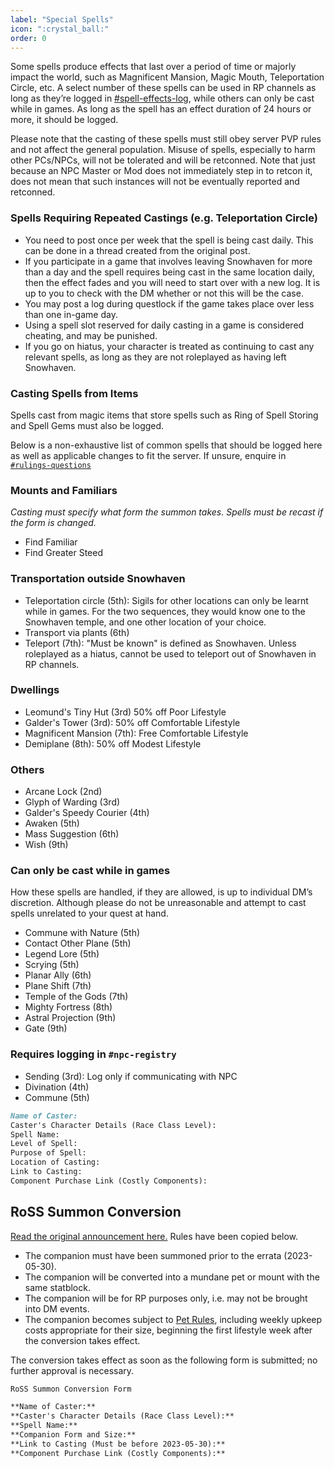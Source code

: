 ```yaml
---
label: "Special Spells"
icon: ":crystal_ball:"
order: 0
---
```

<style>
h1:before { 
  content: "🔮 ";
}
</style>

Some spells produce effects that last over a period of time or majorly impact the world, such as Magnificent Mansion, Magic Mouth, Teleportation Circle, etc. A select number of these spells can be used in RP channels as long as they’re logged in [#spell-effects-log](https://discordapp.com/channels/512870694883950598/579612493345980447), while others can only be cast while in games. As long as the spell has an effect duration of 24 hours or more, it should be logged.

Please note that the casting of these spells must still obey server PVP rules and not affect the general population. Misuse of spells, especially to harm other PCs/NPCs, will not be tolerated and will be retconned. Note that just because an NPC Master or Mod does not immediately step in to retcon it, does not mean that such instances will not be eventually reported and retconned.

### Spells Requiring Repeated Castings (e.g. Teleportation Circle)

- You need to post once per week that the spell is being cast daily. This can be done in a thread created from the original post.
- If you participate in a game that involves leaving Snowhaven for more than a day and the spell requires being cast in the same location daily, then the effect fades and you will need to start over with a new log. It is up to you to check with the DM whether or not this will be the case.
- You may post a log during questlock if the game takes place over less than one in-game day.
- Using a spell slot reserved for daily casting in a game is considered cheating, and may be punished.
- If you go on hiatus, your character is treated as continuing to cast any relevant spells, as long as they are not roleplayed as having left Snowhaven.

### Casting Spells from Items

Spells cast from magic items that store spells such as Ring of Spell Storing and Spell Gems must also be logged.


Below is a non-exhaustive list of common spells that should be logged here as well as applicable changes to fit the server. If unsure, enquire in [`#rulings-questions`](https://discord.com/channels/512870694883950598/513452707617570828)

### Mounts and Familiars

*Casting must specify what form the summon takes. Spells must be recast if the form is changed.*
- Find Familiar
- Find Greater Steed

### Transportation outside Snowhaven

- Teleportation circle (5th): Sigils for other locations can only be learnt while in games. For the two sequences, they would know one to the Snowhaven temple, and one other location of your choice.
- Transport via plants (6th)
- Teleport (7th): "Must be known" is defined as Snowhaven. Unless roleplayed as a hiatus, cannot be used to teleport out of Snowhaven in RP channels.

### Dwellings

- Leomund's Tiny Hut (3rd) 50% off Poor Lifestyle
- Galder's Tower (3rd): 50% off Comfortable Lifestyle
- Magnificent Mansion (7th): Free Comfortable Lifestyle
- Demiplane (8th): 50% off Modest Lifestyle

### Others

- Arcane Lock (2nd)
- Glyph of Warding (3rd)
- Galder's Speedy Courier (4th)
- Awaken (5th)
- Mass Suggestion (6th)
- Wish (9th)

### Can only be cast while in games

How these spells are handled, if they are allowed, is up to individual DM’s discretion. Although please do not be unreasonable and attempt to cast spells unrelated to your quest at hand. 

- Commune with Nature (5th)
- Contact Other Plane (5th)
- Legend Lore (5th)
- Scrying (5th)
- Planar Ally (6th)
- Plane Shift (7th)
- Temple of the Gods (7th)
- Mighty Fortress (8th)
- Astral Projection (9th)
- Gate (9th)

### Requires logging in `#npc-registry`

- Sending (3rd): Log only if communicating with NPC
- Divination (4th)
- Commune (5th)


```md LOG TEMPLATE
Name of Caster: 
Caster's Character Details (Race Class Level): 
Spell Name: 
Level of Spell: 
Purpose of Spell: 
Location of Casting: 
Link to Casting: 
Component Purchase Link (Costly Components): 
```

## RoSS Summon Conversion
[Read the original announcement here.](https://discord.com/channels/512870694883950598/720529747817529374/1171973945419902977) Rules have been copied below.

- The companion must have been summoned prior to the errata (2023-05-30).
- The companion will be converted into a mundane pet or mount with the same statblock.
- The companion will be for RP purposes only, i.e. may not be brought into DM events.
- The companion becomes subject to [Pet Rules](<https://docs.google.com/document/d/1LpK9WUF73NqAP1YpqshIwdlbz8_hGGs36nvghEMQ1MA/edit#heading=h.oy66huwb4rjw>), including weekly upkeep costs appropriate for their size, beginning the first lifestyle week after the conversion takes effect.

The conversion takes effect as soon as the following form is submitted; no further approval is necessary.

```md
RoSS Summon Conversion Form

**Name of Caster:** 
**Caster's Character Details (Race Class Level):** 
**Spell Name:** 
**Companion Form and Size:** 
**Link to Casting (Must be before 2023-05-30):** 
**Component Purchase Link (Costly Components):** 
```

